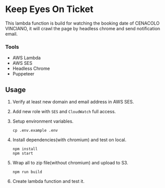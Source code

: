 # Keep Eyes On Ticket

This lambda function is build for watching the booking date of CENACOLO VINCIANO, it will crawl the page by headless chrome and send notification email.

### Tools

* AWS Lambda
* AWS SES
* Headless Chrome
* Puppeteer

## Usage

1. Verify at least new domain and email address in AWS SES.
2. Add new role with `SES` and `CloudWatch` full access.
3. Setup environment variables.

    ```
    cp .env.example .env
    ```
4. Install dependencies(with chromium) and test on local.

    ```
    npm install
    npm start
    ```
5. Wrap all to zip file(without chromium) and upload to S3.

    ```
    npm run build
    ```
6. Create lambda function and test it.
